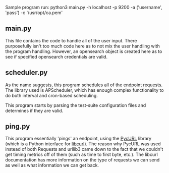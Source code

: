Sample program run: python3 main.py -h localhost -p 9200 -a ('username', 'pass') -c '/usr/opt/ca.pem'

## main.py
This file contains the code to handle all of the user input. There purposefully
isn't too much code here as to not mix the user handling with the program handling.
However, an opensearch object is created here as to see if specified opensearch
credentials are valid.

## scheduler.py
As the name suggests, this program schedules all of the endpoint requests. The
library used is APScheduler, which has enough complex functionality to do both
interval and cron-based scheduling.

This program starts by parsing the test-suite configuration files and determines if they
are valid.

## ping.py
This program essentially 'pings' an endpoint, using the 
[PycURL](http://pycurl.io/docs/latest/index.html) library (which is a Python
interface for [libcurl](https://curl.se/libcurl/c/)). The reason why PycURL was
used instead of both Requests and urllib3 came down to the fact that we couldn't
get timing metrics off of them (such as time to first byte, etc.). The libcurl
documentation has more information on the type of requests we can send as well as what
information we can get back. 